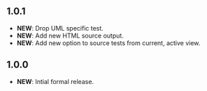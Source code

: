 ## 1.0.1

- **NEW**: Drop UML specific test.
- **NEW**: Add new HTML source output.
- **NEW**: Add new option to source tests from current, active view.

## 1.0.0

- **NEW**: Intial formal release.
